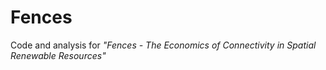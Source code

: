 # Fences
Code and analysis for *"Fences - The Economics of Connectivity in Spatial Renewable Resources"*
